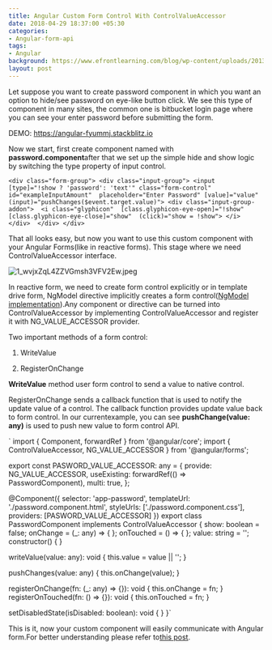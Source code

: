 ```yaml
---
title: Angular Custom Form Control With ControlValueAccessor
date: 2018-04-29 18:37:00 +05:30
categories:
- Angular-form-api
tags:
- Angular
background: https://www.efrontlearning.com/blog/wp-content/uploads/2013/08/homepage-design-best-practices.jpg
layout: post
---
```


Let suppose you want to create password component in which you want an option to hide/see password on eye-like button click. We see this type of component in many sites, the common one is bitbucket login page where you can see your enter password before submitting the form.

DEMO: https://angular-fyummj.stackblitz.io

Now we start, first create component named with **password.component**after that we set up the simple hide and show logic by switching the type property of input control.

`<div class="form-group">
        <div class="input-group">
         <input [type]="!show ? 'password': 'text'"
          class="form-control" 
          id="exampleInputAmount" 
          placeholder="Enter Password" [value]="value" (input)="pushChanges($event.target.value)">
          <div class="input-group-addon"> 
	          <i class="glyphicon" 
		          [class.glyphicon-eye-open]="!show" 
		          [class.glyphicon-eye-close]="show" 
		          (click)="show = !show">
	          </i>
           </div> 
         </div>
       </div>`

That all looks easy, but now you want to use this custom component with your Angular Forms(like in reactive forms). This stage where we need ControlValueAccessor interface.

![1_wvjxZqL4ZZVGmsh3VFV2Ew.jpeg](/uploads/1_wvjxZqL4ZZVGmsh3VFV2Ew.jpeg)

In reactive form, we need to create form control explicitly or in template drive form, NgModel directive implicitly creates a form control([NgModel implementation](https://github.com/angular/angular/blob/master/packages/forms/src/directives/ng_model.ts)).Any component or directive can be turned into ControlValueAccessor by implementing ControlValueAccessor and register it with NG_VALUE_ACCESSOR provider.

Two important methods of a form control:

1. WriteValue

2. RegisterOnChange

**WriteValue** method user form control to send a value to native control.

RegisterOnChange sends a callback function that is used to notify the update value of a control. The callback function provides update value back to form control. In our currentexample, you can see **pushChange(value: any)** is used to push new value to form control API.

`
import { Component, forwardRef } from '@angular/core';
import { ControlValueAccessor, NG_VALUE_ACCESSOR } from '@angular/forms';

export const PASWORD_VALUE_ACCESSOR: any = {
provide: NG_VALUE_ACCESSOR,
useExisting: forwardRef(() => PasswordComponent),
multi: true,
};

@Component({
selector: 'app-password',
templateUrl: './password.component.html',
styleUrls: ['./password.component.css'],
providers: [PASWORD_VALUE_ACCESSOR\]
})
export class PasswordComponent implements ControlValueAccessor {
show: boolean = false;
onChange = (_: any) => { };
onTouched = () => { };
value: string = '';
constructor() { }

writeValue(value: any): void {
this.value = value || '';
}

pushChanges(value: any) {
this.onChange(value);
}

registerOnChange(fn: (_: any) => {}): void { this.onChange = fn; }
registerOnTouched(fn: () => {}): void { this.onTouched = fn; }

setDisabledState(isDisabled: boolean): void {
}
}`

This is it, now your custom component will easily communicate with Angular form.For better understanding please refer to[this post](https://blog.angularindepth.com/never-again-be-confused-when-implementing-controlvalueaccessor-in-angular-forms-93b9eee9ee83).